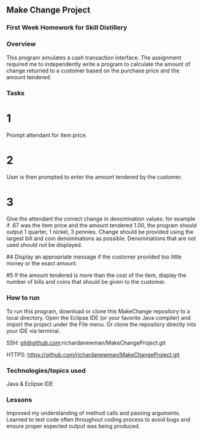 ## Make Change Project

### First Week Homework for Skill Distillery

### Overview

This program simulates a cash transaction interface. The assignment required me to independently write a program to calculate the amount of change returned to a customer based on the purchase price and the amount tendered.


### Tasks

# 1
Prompt attendant for item price.

# 2
User is then prompted to enter the amount tendered by the customer.

# 3
Give the attendant the correct change in denomination values: for example if .67 was the item price and the amount tendered 1.00, the program should output 1 quarter, 1 nickel, 3 pennies. Change should be provided using the largest bill and coin denominations as possible. Denominations that are not used should not be displayed.

#4
Display an appropriate message if the customer provided too little money or the exact amount.

#5
If the amount tendered is more than the cost of the item, display the number of bills and coins that should be given to the customer.


### How to run

To run this program, download or clone this MakeChange repository to a local directory. Open the Eclipse IDE (or your favorite Java compiler) and import the project under the File menu. Or clone the repository directly into your IDE via terminal.

SSH: git@github.com:richardanewman/MakeChangeProject.git

HTTPS: https://github.com/richardanewman/MakeChangeProject.git


### Technologies/topics used

Java & Eclipse IDE


### Lessons

Improved my understanding of method calls and passing arguments. Learned to test code often throughout coding process to avoid bugs and
ensure proper expected output was being produced.
